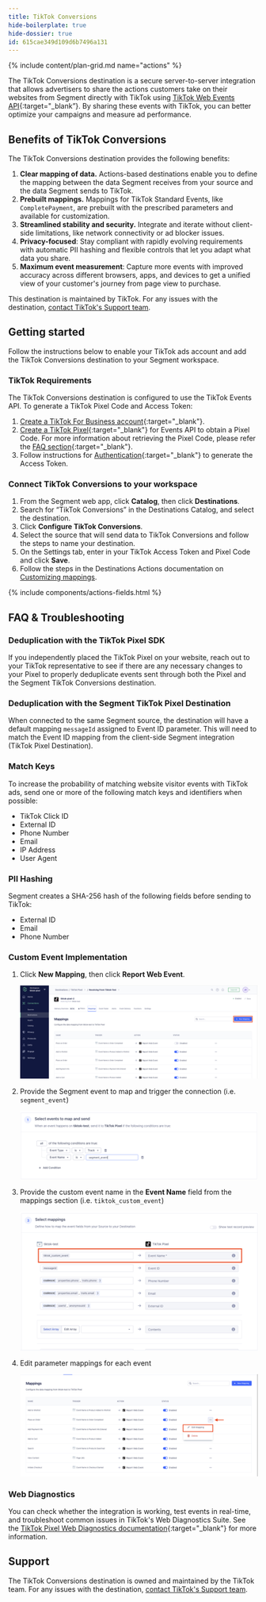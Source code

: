 ```yaml
---
title: TikTok Conversions
hide-boilerplate: true
hide-dossier: true
id: 615cae349d109d6b7496a131
---
```

{% include content/plan-grid.md name="actions" %}

The TikTok Conversions destination is a secure server-to-server integration that allows advertisers to share the actions customers take on their websites from Segment directly with TikTok using [TikTok Web Events API](https://business-api.tiktok.com/portal/docs?id=1771100799076354){:target="_blank”}. By sharing these events with TikTok, you can better optimize your campaigns and measure ad performance.

## Benefits of TikTok Conversions
The TikTok Conversions destination provides the following benefits:

1. **Clear mapping of data.** Actions-based destinations enable you to define the mapping between the data Segment receives from your source and the data Segment sends to TikTok.
2. **Prebuilt mappings.** Mappings for TikTok Standard Events, like `CompletePayment`, are prebuilt with the prescribed parameters and available for customization. 
3. **Streamlined stability and security.** Integrate and iterate without client-side limitations, like network connectivity or ad blocker issues.
4. **Privacy-focused**: Stay compliant with rapidly evolving requirements with automatic PII hashing and flexible controls that let you adapt what data you share.
5. **Maximum event measurement**: Capture more events with improved accuracy across different browsers, apps, and devices to get a unified view of your customer's journey from page view to purchase.

This destination is maintained by TikTok. For any issues with the destination, [contact TikTok's Support team](mailto:segmenteng@bytedance.com).

## Getting started

Follow the instructions below to enable your TikTok ads account and add the TikTok Conversions destination to your Segment workspace.

### TikTok Requirements

The TikTok Conversions destination is configured to use the TikTok Events API. To generate a TikTok Pixel Code and Access Token:

1. [Create a TikTok For Business account](https://business-api.tiktok.com/portal/docs?id=1738855099573250){:target="_blank"}.
2. [Create a TikTok Pixel](https://business-api.tiktok.com/portal/docs?id=1771100865818625){:target="_blank"} for Events API to obtain a Pixel Code. For more information about retrieving the Pixel Code, please refer the [FAQ section](https://business-api.tiktok.com/portal/docs?id=1771101001228290){:target="_blank"}.
3. Follow instructions for [Authentication](https://business-api.tiktok.com/portal/docs?id=1771101130925058){:target="_blank"} to generate the Access Token.

### Connect TikTok Conversions to your workspace

1. From the Segment web app, click **Catalog**, then click **Destinations**.
2. Search for “TikTok Conversions” in the Destinations Catalog, and select the destination.
3. Click **Configure TikTok Conversions**.
4. Select the source that will send data to TikTok Conversions and follow the steps to name your destination.
5. On the Settings tab, enter in your TikTok Access Token and Pixel Code and click **Save**.
6. Follow the steps in the Destinations Actions documentation on [Customizing mappings](/docs/connections/destinations/actions/#customizing-mappings).

{% include components/actions-fields.html %}

## FAQ & Troubleshooting

### Deduplication with the TikTok Pixel SDK

If you independently placed the TikTok Pixel on your website, reach out to your TikTok representative to see if there are any necessary changes to your Pixel to properly deduplicate events sent through both the Pixel and the Segment TikTok Conversions destination.

### Deduplication with the Segment TikTok Pixel Destination

When connected to the same Segment source, the destination will have a default mapping `messageId` assigned to Event ID parameter. This will need to match the Event ID mapping from the client-side Segment integration (TikTok Pixel Destination).

### Match Keys

To increase the probability of matching website visitor events with TikTok ads, send one or more of the following match keys and identifiers when possible:
- TikTok Click ID
- External ID
- Phone Number
- Email
- IP Address
- User Agent

### PII Hashing

Segment creates a SHA-256 hash of the following fields before sending to TikTok:
- External ID
- Email
- Phone Number

### Custom Event Implementation

1. Click **New Mapping**, then click **Report Web Event**.

    ![Custom Event Step 1 A](images/custom_event_step_1_a.png)
    <!-- ![Custom Event Step 1 B](images/custom_event_step_1_b.png) -->

2. Provide the Segment event to map and trigger the connection (i.e. `segment_event`)

    ![Custom Even Step 2](images/custom_event_step_2.png)

3. Provide the custom event name in the **Event Name** field from the mappings section (i.e. `tiktok_custom_event`)

    ![Custom Event Step 3](images/custom_event_step_3.png)

4. Edit parameter mappings for each event

    ![Custom Event Step 4](images/custom_event_step_4.png)

### Web Diagnostics

You can check whether the integration is working, test events in real-time, and troubleshoot common issues in TikTok's Web Diagnostics Suite. See the [TikTok Pixel Web Diagnostics documentation](https://ads.tiktok.com/help/article?aid=10000360){:target="_blank"} for more information.

## Support

The TikTok Conversions destination is owned and maintained by the TikTok team. For any issues with the destination, [contact TikTok's Support team](mailto:segmenteng@bytedance.com).
